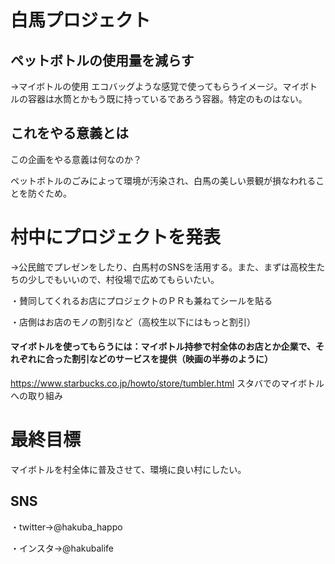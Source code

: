 # 白馬プロジェクト

## ペットボトルの使用量を減らす
→マイボトルの使用
エコバッグような感覚で使ってもらうイメージ。マイボトルの容器は水筒とかもう既に持っているであろう容器。特定のものはない。

## これをやる意義とは
この企画をやる意義は何なのか？

ペットボトルのごみによって環境が汚染され、白馬の美しい景観が損なわれることを防ぐため。

# 村中にプロジェクトを発表
→公民館でプレゼンをしたり、白馬村のSNSを活用する。また、まずは高校生たちの少しでもいいので、村役場で広めてもらいたい。

・賛同してくれるお店にプロジェクトのＰＲも兼ねてシールを貼る

・店側はお店のモノの割引など（高校生以下にはもっと割引）

#### マイボトルを使ってもらうには：マイボトル持参で村全体のお店とか企業で、それぞれに合った割引などのサービスを提供（映画の半券のように）
https://www.starbucks.co.jp/howto/store/tumbler.html
スタバでのマイボトルへの取り組み

# 最終目標
マイボトルを村全体に普及させて、環境に良い村にしたい。

## SNS

・twitter→@hakuba_happo

・インスタ→@hakubalife
